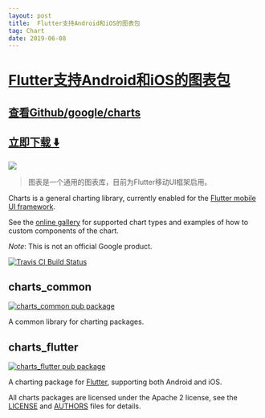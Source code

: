 ```yaml
---
layout: post
title:  Flutter支持Android和iOS的图表包
tag: Chart
date: 2019-06-08
---
```


# [Flutter支持Android和iOS的图表包 ](http://github.com/google/charts) 



## [查看Github/google/charts](http://github.com/google/charts)
## [立即下载 ️⬇️ ](https://codeload.github.com/google/charts/zip/master) 


 
![](https://flutterawesome.com/content/images/2018/10/charts.jpg)
 
>
> 图表是一个通用的图表库，目前为Flutter移动UI框架启用。
>

 
Charts is a general charting library, currently enabled for the
[Flutter mobile UI framework](https://flutter.io).

See the [online gallery](https://google.github.io/charts/flutter/gallery.html) for supported chart
types and examples of how to custom components of the chart.

*Note*: This is not an official Google product.

[![Travis CI Build Status](https://travis-ci.org/google/charts.svg?branch=master)](https://travis-ci.org/google/charts)

## charts_common

[![charts_common pub package](https://img.shields.io/pub/v/charts_common.svg)](https://pub.dartlang.org/packages/charts_common)

A common library for charting packages.

## charts_flutter

[![charts_flutter pub package](https://img.shields.io/pub/v/charts_flutter.svg)](https://pub.dartlang.org/packages/charts_flutter)

A charting package for [Flutter](https://flutter.io), supporting both Android
and iOS.

All charts packages are licensed under the Apache 2 license, see the
[LICENSE](LICENSE) and [AUTHORS](AUTHORS) files for details.

